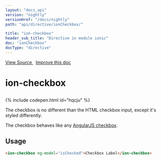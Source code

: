 ```yaml
---
layout: "docs_api"
version: "nightly"
versionHref: "/docs/nightly"
path: "api/directive/ionCheckbox/"

title: "ion-checkbox"
header_sub_title: "Directive in module ionic"
doc: "ionCheckbox"
docType: "directive"
---
```


<div class="improve-docs">
<a href='https://github.com/driftyco/ionic-v1/blob/master/js/angular/directive/checkbox.js#L2'>
View Source
</a>
&nbsp;
<a href='http://github.com/driftyco/ionic/edit/1.x/js/angular/directive/checkbox.js#L2'>
Improve this doc
</a>
</div>




<h1 class="api-title">

ion-checkbox



</h1>


{% include codepen.html id="hqcju" %}




The checkbox is no different than the HTML checkbox input, except it's styled differently.

The checkbox behaves like any [AngularJS checkbox](http://docs.angularjs.org/api/ng/input/input[checkbox]).









<h2 id="usage">Usage</h2>

```html
<ion-checkbox ng-model="isChecked">Checkbox Label</ion-checkbox>
```









